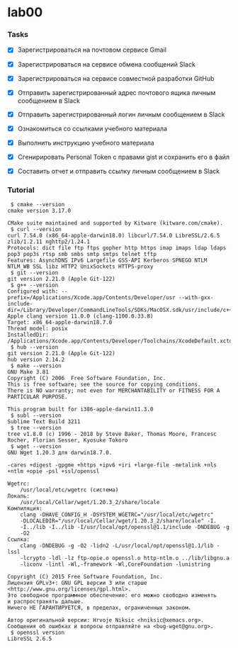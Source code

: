 # lab00
### Tasks
- [x] Зарегистрироваться на почтовом сервисе Gmail

- [x] Зарегистрироваться на сервисе обмена сообщений Slack
- [x] Зарегистрироваться на сервисе совместной разработки GitHub
- [x] Отправить зарегистрированный адрес почтового ящика личным сообщением в Slack
- [x] Отправить зарегистрированный логин личным сообщением в Slack
- [x] Ознакомиться со ссылками учебного материала
- [x] Выполнить инструкцию учебного материала
- [x] Сгенирировать Personal Token с правами gist и сохранить его в файл
- [x] Составить отчет и отправить ссылку личным сообщением в Slack
### Tutorial
```
 $ cmake --version
cmake version 3.17.0

CMake suite maintained and supported by Kitware (kitware.com/cmake).
 $ curl --version
curl 7.54.0 (x86_64-apple-darwin18.0) libcurl/7.54.0 LibreSSL/2.6.5 zlib/1.2.11 nghttp2/1.24.1
Protocols: dict file ftp ftps gopher http https imap imaps ldap ldaps pop3 pop3s rtsp smb smbs smtp smtps telnet tftp 
Features: AsynchDNS IPv6 Largefile GSS-API Kerberos SPNEGO NTLM NTLM_WB SSL libz HTTP2 UnixSockets HTTPS-proxy 
 $ git --version
git version 2.21.0 (Apple Git-122)
 $ g++ --version
Configured with: --prefix=/Applications/Xcode.app/Contents/Developer/usr --with-gxx-include-dir=/Library/Developer/CommandLineTools/SDKs/MacOSX.sdk/usr/include/c++/4.2.1
Apple clang version 11.0.0 (clang-1100.0.33.8)
Target: x86_64-apple-darwin18.7.0
Thread model: posix
InstalledDir: /Applications/Xcode.app/Contents/Developer/Toolchains/XcodeDefault.xctoolchain/usr/bin
 $ hub --version
git version 2.21.0 (Apple Git-122)
hub version 2.14.2
 $ make --version
GNU Make 3.81
Copyright (C) 2006  Free Software Foundation, Inc.
This is free software; see the source for copying conditions.
There is NO warranty; not even for MERCHANTABILITY or FITNESS FOR A
PARTICULAR PURPOSE.

This program built for i386-apple-darwin11.3.0
 $ subl --version
Sublime Text Build 3211
 $ tree --version
tree v1.8.0 (c) 1996 - 2018 by Steve Baker, Thomas Moore, Francesc Rocher, Florian Sesser, Kyosuke Tokoro 
 $ wget --version
GNU Wget 1.20.3 для darwin18.7.0.

-cares +digest -gpgme +https +ipv6 +iri +large-file -metalink +nls 
+ntlm +opie -psl +ssl/openssl 

Wgetrc: 
    /usr/local/etc/wgetrc (система)
Локаль: 
    /usr/local/Cellar/wget/1.20.3_2/share/locale 
Компиляция: 
    clang -DHAVE_CONFIG_H -DSYSTEM_WGETRC="/usr/local/etc/wgetrc" 
    -DLOCALEDIR="/usr/local/Cellar/wget/1.20.3_2/share/locale" -I. 
    -I../lib -I../lib -I/usr/local/opt/openssl@1.1/include -DNDEBUG -g 
    -O2 
Ссылка: 
    clang -DNDEBUG -g -O2 -lidn2 -L/usr/local/opt/openssl@1.1/lib -lssl 
    -lcrypto -ldl -lz ftp-opie.o openssl.o http-ntlm.o ../lib/libgnu.a 
    -liconv -lintl -Wl,-framework -Wl,CoreFoundation -lunistring 

Copyright (C) 2015 Free Software Foundation, Inc.
Лицензия GPLv3+: GNU GPL версии 3 или старше
<http://www.gnu.org/licenses/gpl.html>.
Это свободное программное обеспечение: его можно свободно изменять
и распространять дальше.
Ничего НЕ ГАРАНТИРУЕТСЯ, в пределах, ограниченных законом.

Автор оригинальной версии: Hrvoje Niksic <hniksic@xemacs.org>.
Сообщения об ошибках и вопросы отправляйте на <bug-wget@gnu.org>.
 $ openssl version
LibreSSL 2.6.5

```

